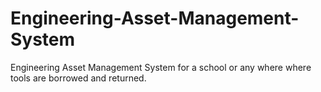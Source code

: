 # Engineering-Asset-Management-System
Engineering Asset Management System for a school or any where where tools are borrowed and returned.
